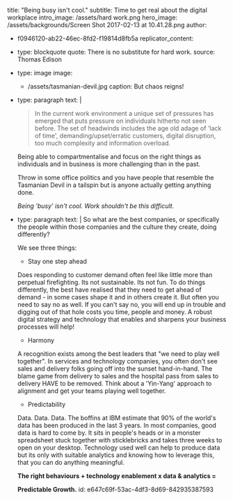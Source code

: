 title: "Being busy isn't cool."
subtitle: Time to get real about the digital workplace
intro_image: /assets/hard work.png
hero_image: /assets/backgrounds/Screen Shot 2017-02-13 at 10.41.28.png
author:
  - f0946120-ab22-46ec-8fd2-f19814d8fb5a
replicator_content:
  - 
    type: blockquote
    quote: There is no substitute for hard work.
    source: Thomas Edison
  - 
    type: image
    image:
      - /assets/tasmanian-devil.jpg
    caption: But chaos reigns!
  - 
    type: paragraph
    text: |
      > In the current work environment a unique set of pressures has emerged that puts pressure on individuals hitherto not seen before. The set of headwinds includes the age old adage of 'lack of time', demanding/upset/erratic customers, digital disruption, too much complexity and information overload.
      
      Being able to compartmentalise and focus on the right things as individuals and in business is more challenging than in the past.
      
      Throw in some office politics and you have people that resemble the Tasmanian Devil in a tailspin but is anyone actually getting anything done.
      
      *Being 'busy' isn't cool. Work shouldn't be this difficult.*
  - 
    type: paragraph
    text: |
      So what are the best companies, or specifically the people within those companies and the culture they create, doing differently?
      
      We see three things:
      
      + Stay one step ahead
      
      Does responding to customer demand often feel like little more than perpetual firefighting. Its not sustainable. Its not fun. To do things differently, the best have realised that they need to get ahead of demand - in some cases shape it and in others create it. But often you need to say no as well. If you can't say no, you will end up in trouble and digging out of that hole costs you time, people and money. A robust digital strategy and technology that enables and sharpens your business processes will help!
      
      + Harmony
      
      A recognition exists among the best leaders that "we need to play well together". In services and technology companies, you often don't see sales and delivery folks going off into the sunset hand-in-hand. The blame game from delivery to sales and the hospital pass from sales to delivery HAVE to be removed. Think about a 'Yin-Yang' approach to alignment and get your teams playing well together.
      
      + Predictability
      
      Data. Data. Data. The boffins at IBM estimate that 90% of the world's data has been produced in the last 3 years. In most companies, good data is hard to come by. It sits in people's heads or in a monster spreadsheet stuck together with sticklebricks and takes three weeks to open on your desktop. Technology used well can help to produce data but its only with suitable analytics and knowing how to leverage this, that you can do anything meaningful.
      
      **The right behaviours + technology enablement x data & analytics =**
      
      **Predictable Growth.**
id: e647c69f-53ac-4df3-8d69-842935387593
